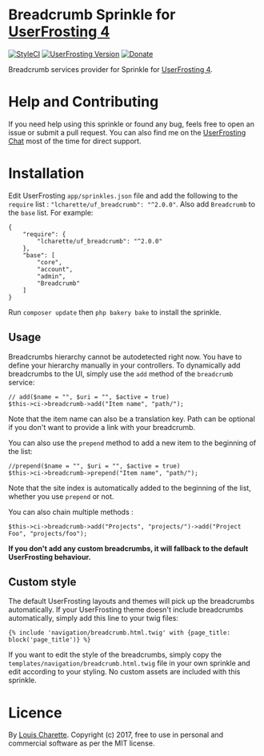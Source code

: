 # Breadcrumb Sprinkle for [UserFrosting 4](https://www.userfrosting.com)

[![StyleCI](https://github.styleci.io/repos/70994902/shield?branch=master)](https://github.styleci.io/repos/70994902) [![UserFrosting Version](https://img.shields.io/badge/UserFrosting->=%204.1.16-brightgreen.svg)](https://github.com/userfrosting/UserFrosting) [![Donate](https://img.shields.io/badge/Donate-Buy%20Me%20a%20Coffee-brightgreen.svg)](https://ko-fi.com/A7052ICP)

Breadcrumb services provider for Sprinkle for [UserFrosting 4](https://www.userfrosting.com).

# Help and Contributing

If you need help using this sprinkle or found any bug, feels free to open an issue or submit a pull request. You can also find me on the [UserFrosting Chat](https://chat.userfrosting.com/) most of the time for direct support.

# Installation
Edit UserFrosting `app/sprinkles.json` file and add the following to the `require` list : `"lcharette/uf_breadcrumb": "^2.0.0"`. Also add `Breadcrumb` to the `base` list. For example:

```
{
    "require": {
        "lcharette/uf_breadcrumb": "^2.0.0"
    },
    "base": [
        "core",
        "account",
        "admin",
        "Breadcrumb"
    ]
}
```

Run `composer update` then `php bakery bake` to install the sprinkle.

## Usage

Breadcrumbs hierarchy cannot be autodetected right now. You have to define your hierarchy manually in your controllers. To dynamically add breadcrumbs to the UI, simply use the `add` method of the `breadcrumb` service:

```
// add($name = "", $uri = "", $active = true)
$this->ci->breadcrumb->add("Item name", "path/");
```

Note that the item name can also be a translation key. Path can be optional if you don't want to provide a link with your breadcrumb.

You can also use the `prepend` method to add a new item to the beginning of the list:

```
//prepend($name = "", $uri = "", $active = true)
$this->ci->breadcrumb->prepend("Item name", "path/");
```

Note that the site index is automatically added to the beginning of the list, whether you use `prepend` or not.

You can also chain multiple methods :

```
$this->ci->breadcrumb->add("Projects", "projects/")->add("Project Foo", "projects/foo");
```

**If you don't add any custom breadcrumbs, it will fallback to the default UserFrosting behaviour.**

## Custom style

The default UserFrosting layouts and themes will pick up the breadcrumbs automatically. If your UserFrosting theme doesn't include breadcrumbs automatically, simply add this line to your twig files:

```
{% include 'navigation/breadcrumb.html.twig' with {page_title: block('page_title')} %}
```

If you want to edit the style of the breadcrumbs, simply copy the `templates/navigation/breadcrumb.html.twig` file in your own sprinkle and edit according to your styling. No custom assets are included with this sprinkle.

# Licence
By [Louis Charette](https://github.com/lcharette). Copyright (c) 2017, free to use in personal and commercial software as per the MIT license.
